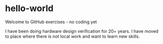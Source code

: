 # hello-world
Welcome to GitHub exercises - no coding yet

I have been doing hardware design verification for 20+ years.
I have moved to place where there is not local work and want to learn new skills.
